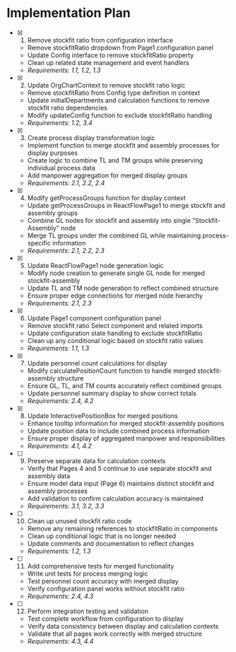# Implementation Plan

- [x] 1. Remove stockfit ratio from configuration interface









  - Remove stockfitRatio dropdown from Page1 configuration panel
  - Update Config interface to remove stockfitRatio property
  - Clean up related state management and event handlers
  - _Requirements: 1.1, 1.2, 1.3_

- [x] 2. Update OrgChartContext to remove stockfit ratio logic





  - Remove stockfitRatio from Config type definition in context
  - Update initialDepartments and calculation functions to remove stockfit ratio dependencies
  - Modify updateConfig function to exclude stockfitRatio handling
  - _Requirements: 1.2, 3.4_

- [x] 3. Create process display transformation logic





  - Implement function to merge stockfit and assembly processes for display purposes
  - Create logic to combine TL and TM groups while preserving individual process data
  - Add manpower aggregation for merged display groups
  - _Requirements: 2.1, 2.2, 2.4_

- [x] 4. Modify getProcessGroups function for display context





  - Update getProcessGroups in ReactFlowPage1 to merge stockfit and assembly groups
  - Combine GL nodes for stockfit and assembly into single "Stockfit-Assembly" node
  - Merge TL groups under the combined GL while maintaining process-specific information
  - _Requirements: 2.1, 2.2, 2.3_

- [x] 5. Update ReactFlowPage1 node generation logic





  - Modify node creation to generate single GL node for merged stockfit-assembly
  - Update TL and TM node generation to reflect combined structure
  - Ensure proper edge connections for merged node hierarchy
  - _Requirements: 2.1, 2.3_

- [x] 6. Update Page1 component configuration panel





  - Remove stockfit ratio Select component and related imports
  - Update configuration state handling to exclude stockfitRatio
  - Clean up any conditional logic based on stockfit ratio values
  - _Requirements: 1.1, 1.3_

- [x] 7. Update personnel count calculations for display









  - Modify calculatePositionCount function to handle merged stockfit-assembly structure
  - Ensure GL, TL, and TM counts accurately reflect combined groups
  - Update personnel summary display to show correct totals
  - _Requirements: 2.4, 4.2_

- [x] 8. Update InteractivePositionBox for merged positions






  - Enhance tooltip information for merged stockfit-assembly positions
  - Update position data to include combined process information
  - Ensure proper display of aggregated manpower and responsibilities
  - _Requirements: 4.1, 4.2_

- [ ] 9. Preserve separate data for calculation contexts




  - Verify that Pages 4 and 5 continue to use separate stockfit and assembly data
  - Ensure model data input (Page 6) maintains distinct stockfit and assembly processes
  - Add validation to confirm calculation accuracy is maintained
  - _Requirements: 3.1, 3.2, 3.3_

- [ ] 10. Clean up unused stockfit ratio code
  - Remove any remaining references to stockfitRatio in components
  - Clean up conditional logic that is no longer needed
  - Update comments and documentation to reflect changes
  - _Requirements: 1.2, 1.3_

- [ ] 11. Add comprehensive tests for merged functionality
  - Write unit tests for process merging logic
  - Test personnel count accuracy with merged display
  - Verify configuration panel works without stockfit ratio
  - _Requirements: 2.4, 4.3_

- [ ] 12. Perform integration testing and validation
  - Test complete workflow from configuration to display
  - Verify data consistency between display and calculation contexts
  - Validate that all pages work correctly with merged structure
  - _Requirements: 4.3, 4.4_